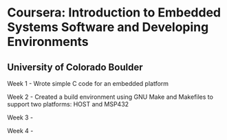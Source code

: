 # Coursera: Introduction to Embedded Systems Software and Developing Environments

## University of Colorado Boulder

Week 1 - Wrote simple C code for an embedded platform

Week 2 - Created a build environment using GNU Make and Makefiles to support two platforms: HOST and MSP432

Week 3 -

Week 4 - 
